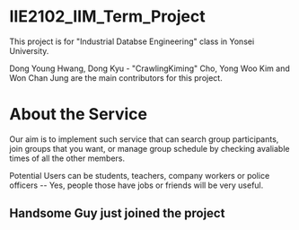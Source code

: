 # IIE2102_IIM_Term_Project

This project is for "Industrial Databse Engineering" class in Yonsei University. 

Dong Young Hwang, Dong Kyu - "CrawlingKiming" Cho, Yong Woo Kim and Won Chan Jung are the main contributors for this project. 


# About the Service 

Our aim is to implement such service that can search group participants, join groups that you want, or manage group schedule by checking avaliable times of all the other members.

Potential Users can be students, teachers, company workers or police officers -- Yes, people those have jobs or friends will be very useful.



## Handsome Guy just joined the project
